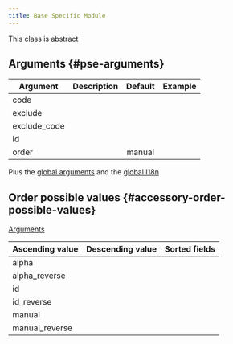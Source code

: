 ```yaml
---
title: Base Specific Module
---
```

This class is abstract

## Arguments {#pse-arguments}

| Argument | Description | Default | Example |
| ------------- |:-------------| :-------------: | :-------------|
| code          |              |                 |               |
| exclude       |              |                 |               |
| exclude_code  |              |                 |               |
| id            |              |                 |               |
| order         |              | manual          |               |

Plus the [global arguments](./global_arguments) and the [global I18n](./global_arguments_I18n.md)

## Order possible values {#accessory-order-possible-values}

[Arguments](#pse-arguments)

| Ascending value                      | Descending value  | Sorted fields |
|--------------------------------------|-------------------|:--------------|
| alpha                                |                   |               |
| alpha_reverse                        |                   |               |
| id                                   |                   |               |
| id_reverse                           |                   |               |
| manual                               |                   |               |
| manual_reverse                       |                   |               |
